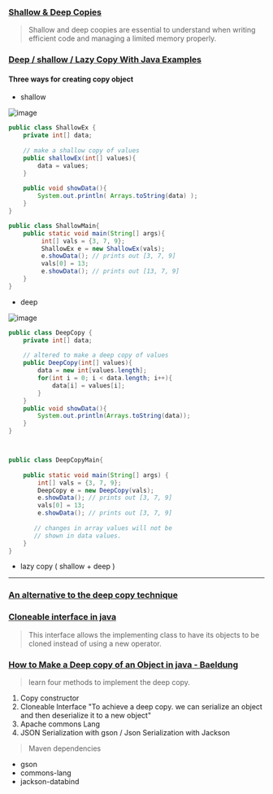 ### [Shallow & Deep Copies](https://towardsdatascience.com/shallow-deep-copies-stop-making-these-slicing-mistakes-12d02ffa2f7f)

> Shallow and deep coopies are essential to understand when writing efficient code and managing a limited memory properly.


### [Deep / shallow / Lazy Copy With Java Examples](https://www.geeksforgeeks.org/deep-shallow-lazy-copy-java-examples/)

#### Three ways for creating copy object
- shallow 

![image](https://user-images.githubusercontent.com/46278436/196031307-8662eb93-763b-41de-bf7b-69bf0c5ef475.png)

```java
public class ShallowEx {
    private int[] data; 
    
    // make a shallow copy of values
    public shallowEx(int[] values){
        data = values;
    }
    
    public void showData(){
        System.out.println( Arrays.toString(data) );
    }
}
```
```java
public class ShallowMain{
    public static void main(String[] args){
         int[] vals = {3, 7, 9};
         ShallowEx e = new ShallowEx(vals);
         e.showData(); // prints out [3, 7, 9] 
         vals[0] = 13; 
         e.showData(); // prints out [13, 7, 9] 
    }
}
```

- deep 

![image](https://user-images.githubusercontent.com/46278436/196031438-caa50aa4-c173-4725-aaa6-b1880bfe378e.png)

```java
public class DeepCopy {
    private int[] data; 
     
    // altered to make a deep copy of values
    public DeepCopy(int[] values){
        data = new int[values.length];
        for(int i = 0; i < data.length; i++){
            data[i] = values[i];
        }
    }
    public void showData(){
        System.out.println(Arrays.toString(data));
    }
}
```
```java


public class DeepCopyMain{ 
  
    public static void main(String[] args) { 
        int[] vals = {3, 7, 9}; 
        DeepCopy e = new DeepCopy(vals); 
        e.showData(); // prints out [3, 7, 9] 
        vals[0] = 13; 
        e.showData(); // prints out [3, 7, 9] 
  
       // changes in array values will not be  
       // shown in data values.  
    } 
} 
```


- lazy copy ( shallow + deep )


---

### [An alternative to the deep copy technique](https://www.infoworld.com/article/2077578/java-tip-76--an-alternative-to-the-deep-copy-technique.html)


### [Cloneable interface in java](https://www.geeksforgeeks.org/cloneable-interface-in-java/)
> This interface allows the implementing class to have its objects to be cloned instead of using a new operator.



### [How to Make a Deep copy of an Object in java - Baeldung](https://www.baeldung.com/java-deep-copy)
> learn four methods to implement the deep copy.
1. Copy constructor
2. Cloneable Interface
"To achieve a deep copy. we can serialize an object and then deserialize it to a new object"
3. Apache commons Lang
4. JSON Serialization with gson / Json Serialization with Jackson

> Maven dependencies
- gson
- commons-lang
- jackson-databind
